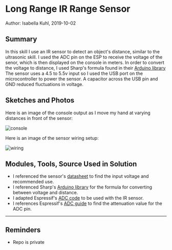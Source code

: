 #  Long Range IR Range Sensor

Author: Isabella Kuhl, 2019-10-02

## Summary
In this skill I use an IR sensor to detect an object's distance, similar to the ultrasonic skill. I used the ADC pin on the ESP to receive the voltage of the senor, which is then displayed on the console in meters. In order to convert the voltage to distance, I used Sharp's formula found in their [Arduino library](https://github.com/guillaume-rico/SharpIR/blob/master/SharpIR.cpp) The sensor uses a 4.5 to 5.5v input so I used the USB port on the microcontroller to power the sensor. A capacitor across the USB pin and GND reduced fluctuations in voltage.

## Sketches and Photos
Here is an image of the console output as I move my hand at varying distances in front of the sensor:

![console](https://github.com/BU-EC444/Kuhl-Isabella/blob/master/skills/cluster-2-sensor/18-rangefinder/images/skill18a.PNG)

Here is an image of the sensor wiring setup:

![wiring](https://github.com/BU-EC444/Kuhl-Isabella/blob/master/skills/cluster-2-sensor/18-rangefinder/images/skill18b.jpg)

## Modules, Tools, Source Used in Solution

* I referenced the sensor's [datasheet](https://www.sparkfun.com/datasheets/Sensors/Infrared/gp2y0a02yk_e.pdf) to find the input voltage and recommended use.
* I referenced Sharp's [Arduino library](https://github.com/guillaume-rico/SharpIR/blob/master/SharpIR.cpp) for the formula for converting between voltage and distance.
* I adapted Espressif's [ADC code](https://github.com/espressif/esp-idf/blob/39f090a4f1dee4e325f8109d880bf3627034d839/examples/peripherals/adc/main/adc1_example_main.c) to be used with the IR sensor.
* I references Espressif's [ADC guide](https://docs.espressif.com/projects/esp-idf/en/latest/api-reference/peripherals/adc.html#api-reference) to find the attenuation value for the ADC pin.

-----

## Reminders
- Repo is private

